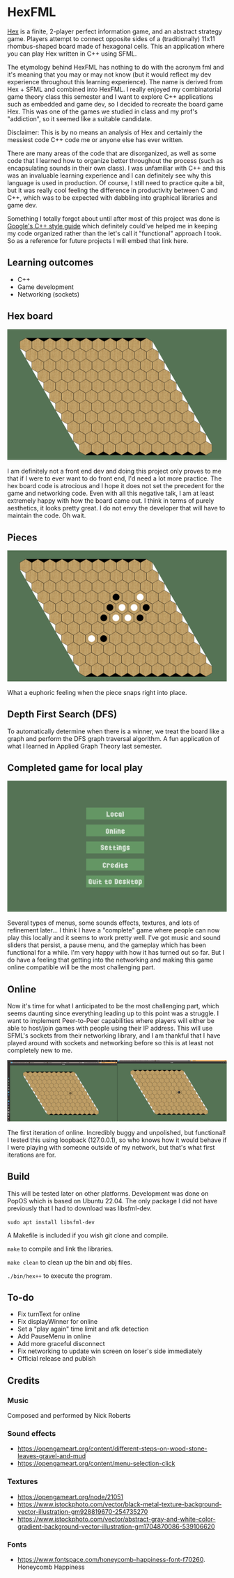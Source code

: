 # HexFML

[Hex](https://en.wikipedia.org/wiki/Hex_(board_game)) is a finite, 2-player perfect information game, and an abstract strategy game. Players attempt to connect opposite sides of a (traditionally) 11x11 rhombus-shaped board made of hexagonal cells. This an application where you can play Hex written in C++ using SFML.

The etymology behind HexFML has nothing to do with the acronym fml and it's meaning that you may or may not know (but it would reflect my dev experience throughout this learning experience). The name is derived from Hex + SFML and combined into HexFML. I really enjoyed my combinatorial game theory class this semester and I want to explore C++ applications such as embedded and game dev, so I decided to recreate the board game Hex. This was one of the games we studied in class and my prof's "addiction", so it seemed like a suitable candidate. 

Disclaimer: This is by no means an analysis of Hex and certainly the messiest code C++ code me or anyone else has ever written.

There are many areas of the code that are disorganized, as well as some code that I learned how to organize better throughout the process (such as encapsulating sounds in their own class). I was unfamiliar with C++ and this was an invaluable learning experience and I can definitely see why this language is used in production. Of course, I still need to practice quite a bit, but it was really cool feeling the difference in productivity between C and C++, which was to be expected with dabbling into graphical libraries and game dev. 

Something I totally forgot about until after most of this project was done is [Google's C++ style guide](https://google.github.io/styleguide/cppguide.html) which definitely could've helped me in keeping my code organized rather than the let's call it "functional" approach I took. So as a reference for future projects I will embed that link here. 

## Learning outcomes
- C++
- Game development
- Networking (sockets)

## Hex board

![Hex board made in C++ with SFML](docs/hexboard.png)

I am definitely not a front end dev and doing this project only proves to me that if I were to ever want to do front end, I'd need a lot more practice. The hex board code is atrocious and I hope it does not set the precedent for the game and networking code. Even with all this negative talk, I am at least extremely happy with how the board came out. I think in terms of purely aesthetics, it looks pretty great. I do not envy the developer that will have to maintain the code. Oh wait.

## Pieces

![Working piece placement!](docs/pieces.png)

What a euphoric feeling when the piece snaps right into place.

## Depth First Search (DFS)

To automatically determine when there is a winner, we treat the board like a graph and perform the DFS graph traversal algorithm. A fun application of what I learned in Applied Graph Theory last semester. 

## Completed game for local play

![Completed local game](docs/goal1.png)

Several types of menus, some sounds effects, textures, and lots of refinement later... I think I have a "complete" game where people can now play this locally and it seems to work pretty well. I've got music and sound sliders that persist, a pause menu, and the gameplay which has been functional for a while. I'm very happy with how it has turned out so far. But I do have a feeling that getting into the networking and making this game online compatible will be the most challenging part.

## Online

Now it's time for what I anticipated to be the most challenging part, which seems daunting since everything leading up to this point was a struggle. I want to implement Peer-to-Peer capabilities where players will either be able to host/join games with people using their IP address. This will use SFML's sockets from their networking library, and I am thankful that I have played around with sockets and networking before so this is at least not completely new to me. 

![Very buggy incomplete (but working! At least using loopback)](docs/online-loopback.png)

The first iteration of online. Incredibly buggy and unpolished, but functional! I tested this using loopback (127.0.0.1), so who knows how it would behave if I were playing with someone outside of my network, but that's what first iterations are for. 

## Build

This will be tested later on other platforms. Development was done on PopOS which is based on Ubuntu 22.04. The only package I did not have previously that I had to download was libsfml-dev.

`sudo apt install libsfml-dev`

A Makefile is included if you wish git clone and compile.

`make` to compile and link the libraries.

`make clean` to clean up the bin and obj files.

`./bin/hex++` to execute the program.

## To-do
- Fix turnText for online
- Fix displayWinner for online
- Set a "play again" time limit and afk detection
- Add PauseMenu in online
- Add more graceful disconnect
- Fix networking to update win screen on loser's side immediately
- Official release and publish

## Credits
### Music
Composed and performed by Nick Roberts

### Sound effects
- https://opengameart.org/content/different-steps-on-wood-stone-leaves-gravel-and-mud
- https://opengameart.org/content/menu-selection-click

### Textures
- https://opengameart.org/node/21051
- https://www.istockphoto.com/vector/black-metal-texture-background-vector-illustration-gm928819670-254735270
- https://www.istockphoto.com/vector/abstract-gray-and-white-color-gradient-background-vector-illustration-gm1704870086-539106620

### Fonts
- https://www.fontspace.com/honeycomb-happiness-font-f70260. Honeycomb Happiness

